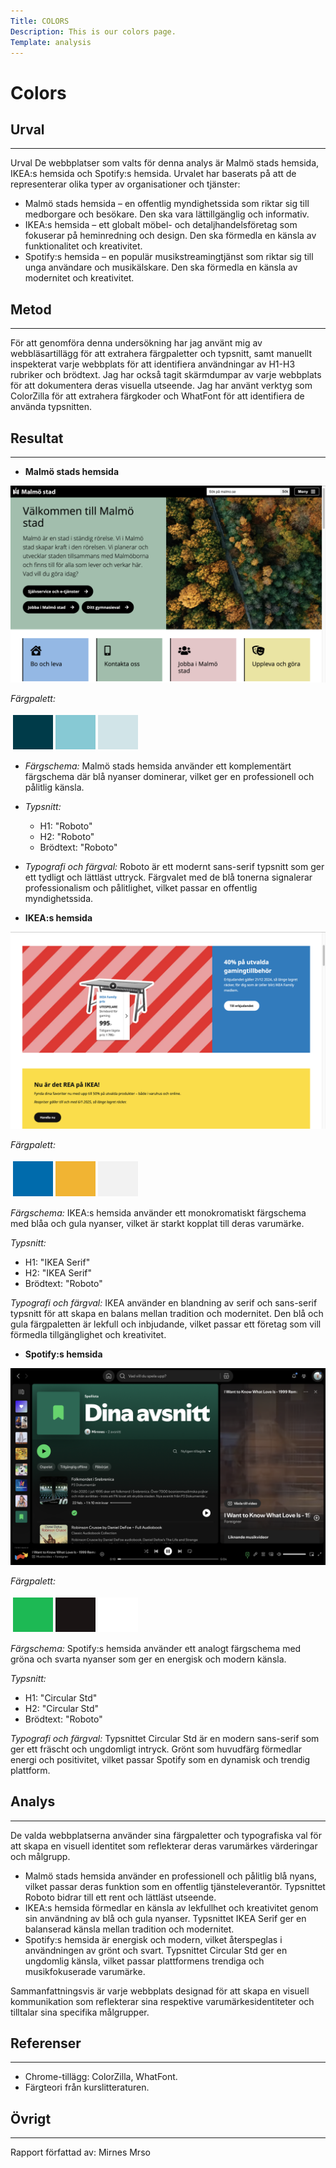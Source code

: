 ```yaml
---
Title: COLORS
Description: This is our colors page.
Template: analysis
---
```


# Colors

## Urval
-----------------------

Urval
De webbplatser som valts för denna analys är Malmö stads hemsida, IKEA:s hemsida och Spotify:s hemsida. Urvalet har baserats på att de representerar olika typer av organisationer och tjänster:

- Malmö stads hemsida – en offentlig myndighetssida som riktar sig till medborgare och besökare. Den ska vara lättillgänglig och informativ.
- IKEA:s hemsida – ett globalt möbel- och detaljhandelsföretag som fokuserar på heminredning och design. Den ska förmedla en känsla av funktionalitet och kreativitet.
- Spotify:s hemsida – en populär musikstreamingtjänst som riktar sig till unga användare och musikälskare. Den ska förmedla en känsla av modernitet och kreativitet.

## Metod
-----------------------

För att genomföra denna undersökning har jag använt mig av webbläsartillägg för att extrahera färgpaletter och typsnitt, samt manuellt inspekterat varje webbplats för att identifiera användningar av H1-H3 rubriker och brödtext. Jag har också tagit skärmdumpar av varje webbplats för att dokumentera deras visuella utseende. Jag har använt verktyg som ColorZilla för att extrahera färgkoder och WhatFont för att identifiera de använda typsnitten.

## Resultat
-----------------------

- **Malmö stads hemsida**

![Skärmdump](assets/img/malmo.png)

*Färgpalett:*

<table style="border-spacing: 4px; border-collapse: separate">
  <tr>
    <td style="height: 50px; width: 50px; background-color: #003b49"></td>
    <td style="height: 50px; width: 50px; background-color: #87c9d4"></td>
    <td style="height: 50px; width: 50px; background-color: #d1e4e8"></td>
  </tr>
</table>

- *Färgschema:* Malmö stads hemsida använder ett komplementärt färgschema där blå nyanser dominerar, vilket ger en professionell och pålitlig känsla.

- *Typsnitt:*

  - H1: "Roboto"
  - H2: "Roboto"
  - Brödtext: "Roboto"

- *Typografi och färgval:* Roboto är ett modernt sans-serif typsnitt som ger ett tydligt och lättläst uttryck. Färgvalet med de blå tonerna signalerar professionalism och pålitlighet, vilket passar en offentlig myndighetssida.

- **IKEA:s hemsida**

![Skärmdump](assets/img/ikea.png)

*Färgpalett:*

<table style="border-spacing: 4px; border-collapse: separate">
  <tr>
    <td style="height: 50px; width: 50px; background-color: #006bac"></td>
    <td style="height: 50px; width: 50px; background-color: #f1b433"></td>
    <td style="height: 50px; width: 50px; background-color: #f2f2f2"></td>
  </tr>
</table>

*Färgschema:* IKEA:s hemsida använder ett monokromatiskt färgschema med blåa och gula nyanser, vilket är starkt kopplat till deras varumärke.

*Typsnitt:*

  - H1: "IKEA Serif"
  - H2: "IKEA Serif"
  - Brödtext: "Roboto"

*Typografi och färgval:* IKEA använder en blandning av serif och sans-serif typsnitt för att skapa en balans mellan tradition och modernitet. Den blå och gula färgpaletten är lekfull och inbjudande, vilket passar ett företag som vill förmedla tillgänglighet och kreativitet.

- **Spotify:s hemsida**

![Skärmdump](assets/img/spotify.png)

*Färgpalett:*

<table style="border-spacing: 4px; border-collapse: separate">
  <tr>
    <td style="height: 50px; width: 50px; background-color: #1db954"></td>
    <td style="height: 50px; width: 50px; background-color: #191414"></td>
    <td style="height: 50px; width: 50px; background-color: #ffffff"></td>
  </tr>
</table>

*Färgschema:* Spotify:s hemsida använder ett analogt färgschema med gröna och svarta nyanser som ger en energisk och modern känsla.

*Typsnitt:*

  - H1: "Circular Std"
  - H2: "Circular Std"
  - Brödtext: "Roboto"

*Typografi och färgval:* Typsnittet Circular Std är en modern sans-serif som ger ett fräscht och ungdomligt intryck. Grönt som huvudfärg förmedlar energi och positivitet, vilket passar Spotify som en dynamisk och trendig plattform.

## Analys
-----------------------
De valda webbplatserna använder sina färgpaletter och typografiska val för att skapa en visuell identitet som reflekterar deras varumärkes värderingar och målgrupp.

- Malmö stads hemsida använder en professionell och pålitlig blå nyans, vilket passar deras funktion som en offentlig tjänsteleverantör. Typsnittet Roboto bidrar till ett rent och lättläst utseende.
- IKEA:s hemsida förmedlar en känsla av lekfullhet och kreativitet genom sin användning av blå och gula nyanser. Typsnittet IKEA Serif ger en balanserad känsla mellan tradition och modernitet.
- Spotify:s hemsida är energisk och modern, vilket återspeglas i användningen av grönt och svart. Typsnittet Circular Std ger en ungdomlig känsla, vilket passar plattformens trendiga och musikfokuserade varumärke.

Sammanfattningsvis är varje webbplats designad för att skapa en visuell kommunikation som reflekterar sina respektive varumärkesidentiteter och tilltalar sina specifika målgrupper.

## Referenser
-----------------------

- Chrome-tillägg: ColorZilla, WhatFont.
- Färgteori från kurslitteraturen.

## Övrigt
-----------------------

Rapport författad av: Mirnes Mrso





